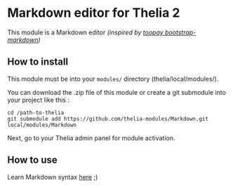 # Markdown editor for Thelia 2

This module is a Markdown editor *(inspired by [toopay bootstrap-markdown](http://toopay.github.io/bootstrap-markdown/))*

## How to install
This module must be into your ```modules/``` directory (thelia/local/modules/).

You can download the .zip file of this module or create a git submodule into your project like this :

```
cd /path-to-thelia
git submodule add https://github.com/thelia-modules/Markdown.git local/modules/Markdown
```

Next, go to your Thelia admin panel for module activation.

## How to use
Learn Markdown syntax [here](http://daringfireball.net/projects/markdown/syntax) ;)